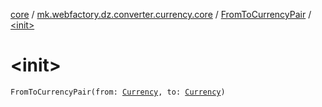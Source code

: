 [core](../../index.md) / [mk.webfactory.dz.converter.currency.core](../index.md) / [FromToCurrencyPair](index.md) / [&lt;init&gt;](./-init-.md)

# &lt;init&gt;

`FromToCurrencyPair(from: `[`Currency`](../-currency/index.md)`, to: `[`Currency`](../-currency/index.md)`)`